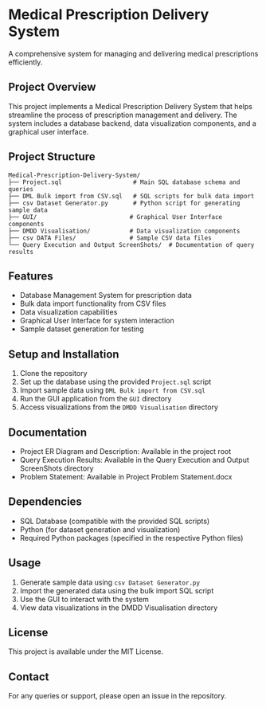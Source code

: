 # Medical Prescription Delivery System

A comprehensive system for managing and delivering medical prescriptions efficiently.

## Project Overview

This project implements a Medical Prescription Delivery System that helps streamline the process of prescription management and delivery. The system includes a database backend, data visualization components, and a graphical user interface.

## Project Structure

```
Medical-Prescription-Delivery-System/
├── Project.sql                    # Main SQL database schema and queries
├── DML Bulk import from CSV.sql   # SQL scripts for bulk data import
├── csv Dataset Generator.py       # Python script for generating sample data
├── GUI/                          # Graphical User Interface components
├── DMDD Visualisation/           # Data visualization components
├── csv DATA Files/               # Sample CSV data files
└── Query Execution and Output ScreenShots/  # Documentation of query results
```

## Features

- Database Management System for prescription data
- Bulk data import functionality from CSV files
- Data visualization capabilities
- Graphical User Interface for system interaction
- Sample dataset generation for testing

## Setup and Installation

1. Clone the repository
2. Set up the database using the provided `Project.sql` script
3. Import sample data using `DML Bulk import from CSV.sql`
4. Run the GUI application from the `GUI` directory
5. Access visualizations from the `DMDD Visualisation` directory

## Documentation

- Project ER Diagram and Description: Available in the project root
- Query Execution Results: Available in the Query Execution and Output ScreenShots directory
- Problem Statement: Available in Project Problem Statement.docx

## Dependencies

- SQL Database (compatible with the provided SQL scripts)
- Python (for dataset generation and visualization)
- Required Python packages (specified in the respective Python files)

## Usage

1. Generate sample data using `csv Dataset Generator.py`
2. Import the generated data using the bulk import SQL script
3. Use the GUI to interact with the system
4. View data visualizations in the DMDD Visualisation directory



## License

This project is available under the MIT License.

## Contact

For any queries or support, please open an issue in the repository. 
